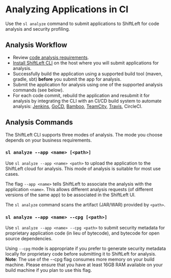 # Analyzing Applications in CI

Use the `sl analyze` command to submit applications to ShiftLeft for code analysis and security profiling.

## Analysis Workflow

- Review [code analysis requirements](../introduction/requirements.md).
- [Install ShiftLeft CLI](using-cli.md) on the host where you will submit applications for analysis.
- Successfully build the application using a supported build tool (maven, gradle, sbt) **before** you submit the app for analysis. 
- Submit the application for analysis using one of the supported analysis commands (see below).
- For each code commit, rebuild the application and resubmit it for analysis by integrating the CLI with an CI/CD build system to automate analysis: [Jenkins](integrating-with-shiftleft/integrating-jenkins-builds/integrating-jenkins-builds.md), [GoCD](integrating-with-shiftleft/integrating-gocd-builds.md), [Bamboo](integrating-with-shiftleft/integrating-bamboo-builds.md), [TeamCity](integrating-with-shiftleft/integrating-teamcity-builds.md), [Travis](integrating-with-shiftleft/integrating-travis-builds.md), CircleCI.

## Analysis Commands

The ShiftLeft CLI supports three modes of analysis. The mode you choose depends on your business requirements.

### `sl analyze --app <name> [<path>]`

Use `sl analyze --app <name> <path>` to upload the application to the ShiftLeft cloud for analysis. This mode of analysis is suitable for most use cases.

The flag `--app <name>` tells ShiftLeft to associate the analysis with the application `<name>`. This allows different analysis requests (of different versions of the same app) to be associated in the ShiftLeft UI.

The `sl analyze` command scans the artifact (JAR/WAR) provided by `<path>`.

### `sl analyze --app <name> --cpg [<path>]`

Use `sl analyze --app <name> --cpg <path>` to submit security metadata for proprietary application code (in lieu of bytecode), and bytecode for open source dependencies. 

Using `--cpg` mode is appropriate if you prefer to generate security metadata locally for proprietary code before submitting it to ShiftLeft for analysis. **Note**: The use of the --cpg flag consumes more memory on your build machine. Please ensure that you have at least 16GB RAM available on your build machine if you plan to use this flag.
